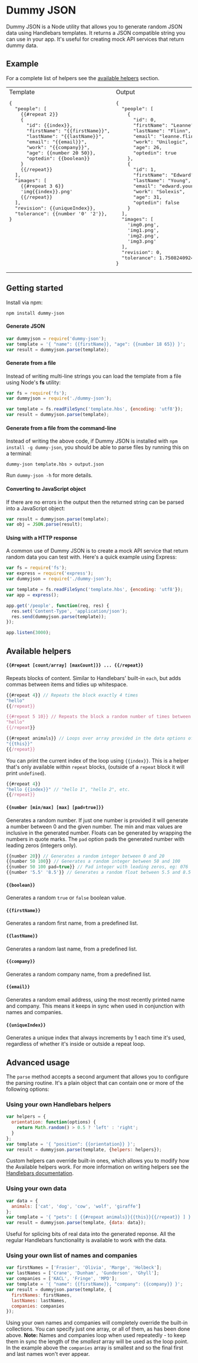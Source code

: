 # Dummy JSON

Dummy JSON is a Node utility that allows you to generate random JSON data using Handlebars templates. It returns a JSON compatible string you can use in your app. It's useful for creating mock API services that return dummy data.

## Example

For a complete list of helpers see the [available helpers](#available-helpers) section.

<table><tr><td valign="top" width="50%">
Template
<pre>
{
  "people": [
    {{#repeat 2}}
    {
      "id": {{index}},
      "firstName": "{{firstName}}",
      "lastName": "{{lastName}}",
      "email": "{{email}}",
      "work": "{{company}}",
      "age": {{number 20 50}},
      "optedin": {{boolean}}
    }
    {{/repeat}}
  ],
  "images": [
    {{#repeat 3 6}}
    'img{{index}}.png'
    {{/repeat}}
  ],
  "revision": {{uniqueIndex}},
  "tolerance": {{number '0' '2'}},
}
</pre>
</td><td>
Output
<pre>
{
  "people": [
    {
      "id": 0,
      "firstName": "Leanne",
      "lastName": "Flinn",
      "email": "leanne.flinn@unilogic.com",
      "work": "Unilogic",
      "age": 26,
      "optedin": true
    },
    {
      "id": 1,
      "firstName": "Edward",
      "lastName": "Young",
      "email": "edward.young@solexis.com",
      "work": "Solexis",
      "age": 31,
      "optedin": false
    }
  ],
  "images": [
    'img0.png',
    'img1.png',
    'img2.png',
    'img3.png'
  ],
  "revision": 0,
  "tolerance": 1.7508240924216807,
}
</pre>
</td></tr></table>

## Getting started

Install via npm:

    npm install dummy-json

#### Generate JSON

```js
var dummyjson = require('dummy-json');
var template = '{ "name": {{firstName}}, "age": {{number 18 65}} }';
var result = dummyjson.parse(template);
```

#### Generate from a file

Instead of writing multi-line strings you can load the template from a file using Node's **fs** utility:

```js
var fs = require('fs');
var dummyjson = require('./dummy-json');

var template = fs.readFileSync('template.hbs', {encoding: 'utf8'});
var result = dummyjson.parse(template);
```

#### Generate from a file from the command-line

Instead of writing the above code, if Dummy JSON is installed with `npm install -g dummy-json`,
you should be able to parse files by running this on a terminal:

    dummy-json template.hbs > output.json

Run `dummy-json -h` for more details.

#### Converting to JavaScript object

If there are no errors in the output then the returned string can be parsed into a JavaScript object:

```js
var result = dummyjson.parse(template);
var obj = JSON.parse(result);
```

#### Using with a HTTP response

A common use of Dummy JSON is to create a mock API service that return random data you can test with. Here's a quick example using Express:

```js
var fs = require('fs');
var express = require('express');
var dummyjson = require('./dummy-json');

var template = fs.readFileSync('template.hbs', {encoding: 'utf8'});
var app = express();

app.get('/people', function(req, res) {
  res.set('Content-Type', 'application/json');
  res.send(dummyjson.parse(template));
});

app.listen(3000);
```

## Available helpers

#### `{{#repeat [count/array] [maxCount]}} ... {{/repeat}}`

Repeats blocks of content. Similar to Handlebars' built-in `each`, but adds commas between items and tidies up whitespace.

```js
{{#repeat 4}} // Repeats the block exactly 4 times
"hello"
{{/repeat}}

{{#repeat 5 10}} // Repeats the block a random number of times between 5 and 10
"hello"
{{/repeat}}

{{#repeat animals}} // Loops over array provided in the data options of parse()
"{{this}}"
{{/repeat}}
```

You can print the current index of the loop using `{{index}}`. This is a helper that's only available within `repeat` blocks, (outside of a `repeat` block it will print `undefined`).

```js
{{#repeat 4}}
"hello {{index}}" // "hello 1", "hello 2", etc.
{{/repeat}}
```

#### `{{number [min/max] [max] [pad=true]}}`

Generates a random number. If just one number is provided it will generate a number between 0 and the given number. The min and max values are inclusive in the generated number. Floats can be generated by wrapping the numbers in quote marks. The `pad` option pads the generated number with leading zeros (integers only).

```js
{{number 20}} // Generates a random integer between 0 and 20
{{number 50 100}} // Generates a random integer between 50 and 100
{{number 50 100 pad=true}} // Pad integer with leading zeros, eg: 076
{{number '5.5' '8.5'}} // Generates a random float between 5.5 and 8.5
```

#### `{{boolean}}`

Generates a random `true` or `false` boolean value.

#### `{{firstName}}`

Generates a random first name, from a predefined list.

#### `{{lastName}}`

Generates a random last name, from a predefined list.

#### `{{company}}`

Generates a random company name, from a predefined list.

#### `{{email}}`

Generates a random email address, using the most recently printed name and company. This means it keeps in sync when used in conjunction with names and companies.

#### `{{uniqueIndex}}`

Generates a unique index that always increments by 1 each time it's used, regardless of whether it's inside or outside a repeat loop.

## Advanced usage

The `parse` method accepts a second argument that allows you to configure the parsing routine. It's a plain object that can contain one or more of the following options:

### Using your own Handlebars helpers

```js
var helpers = {
  orientation: function(options) {
    return Math.random() > 0.5 ? 'left' : 'right';
  }
};
var template = '{ "position": {{orientation}} }';
var result = dummyjson.parse(template, {helpers: helpers});
```

Custom helpers can override built-in ones, which allows you to modify how the Available helpers work. For more information on writing helpers see the [Handlebars documentation](http://handlebarsjs.com/block_helpers.html).

### Using your own data

```js
var data = {
  animals: ['cat', 'dog', 'cow', 'wolf', 'giraffe']
};
var template = '{ "pets": [ {{#repeat animals}}{{this}}{{/repeat}} ] }';
var result = dummyjson.parse(template, {data: data});
```

Useful for splicing bits of real data into the generated reponse. All the regular Handlebars functionality is available to work with the data.

### Using your own list of names and companies

```js
var firstNames = ['Frasier', 'Olivia', 'Marge', 'Holbeck'];
var lastNames = ['Crane', 'Dunham', 'Gunderson', 'Ghyll'];
var companies = ['KACL', 'Fringe', 'MPD'];
var template = '{ "name": {{firstName}}, "company": {{company}} }';
var result = dummyjson.parse(template, {
  firstNames: firstNames,
  lastNames: lastNames,
  companies: companies
});
```

Using your own names and companies will completely override the built-in collections. You can specify just one array, or all of them, as has been done above. **Note:** Names and companies loop when used repeatedly - to keep them in sync the length of the *smallest* array will be used as the loop point. In the example above the `companies` array is smallest and so the final first and last names won't ever appear.
